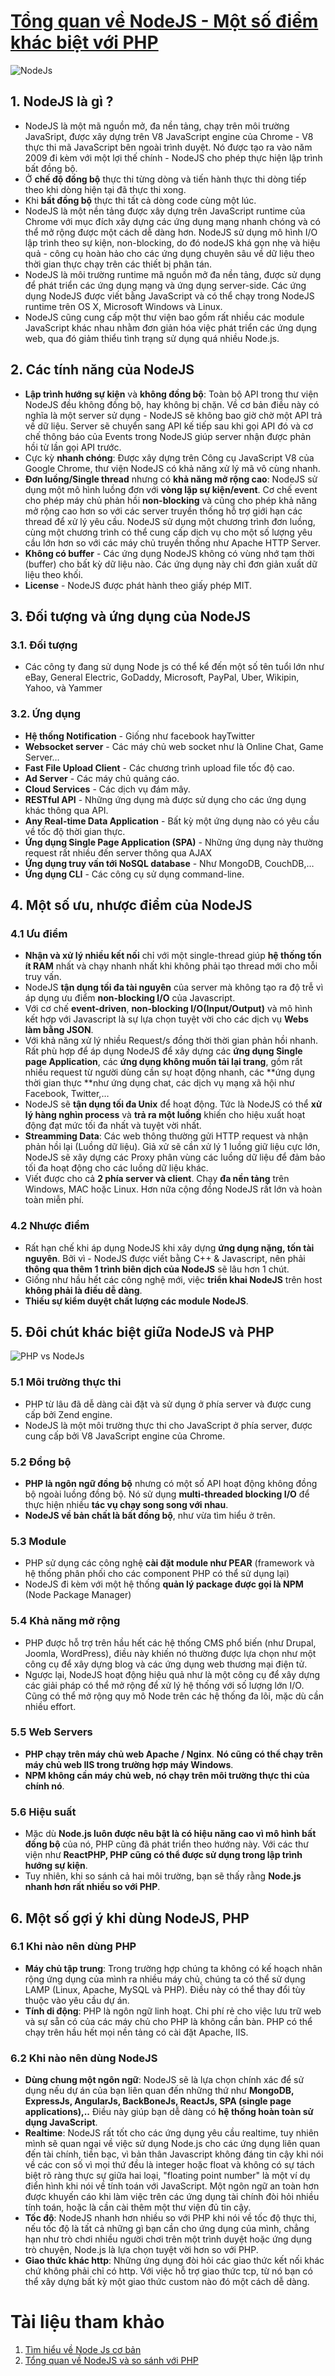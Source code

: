 # [Tổng quan về NodeJS - Một số điểm khác biệt với PHP](https://viblo.asia/p/tong-quan-ve-nodejs-mot-so-diem-khac-biet-voi-php-1Je5E9945nL)

![NodeJs](https://images.viblo.asia/62824b94-cab9-40f2-97f3-e71e41bc270c.png)

## 1. NodeJS là gì ?
   - NodeJS là một mã nguồn mở, đa nền tảng, chạy trên môi trường JavaSript, được xây dựng trên V8 JavaScript engine của Chrome - V8 thực thi mã JavaScript bên ngoài trình duyệt. Nó được tạo ra vào năm 2009 đi kèm với một lợi thế chính - NodeJS cho phép thực hiện lập trình bất đồng bộ.
   - Ở **chế độ đồng bộ** thực thi từng dòng và tiến hành thực thi dòng tiếp theo khi dòng hiện tại đã thực thi xong.
   - Khi **bất đồng bộ** thực thi tất cả dòng code cùng một lúc.
   - NodeJS là một nền tảng được xây dựng trên JavaScript runtime của Chrome với mục đích xây dựng các ứng dụng mạng nhanh chóng và có thể mở rộng được một cách dễ dàng hơn. NodeJS sử dụng mô hình I/O lập trình theo sự kiện, non-blocking, do đó nodeJS khá gọn nhẹ và hiệu quả - công cụ hoàn hảo cho các ứng dụng chuyên sâu về dữ liệu theo thời gian thực chạy trên các thiết bị phân tán.
   - NodeJS là môi trường runtime mã nguồn mở đa nền tảng, được sử dụng để phát triển các ứng dụng mạng và ứng dụng server-side. Các ứng dụng NodeJS được viết bằng JavaScript và có thể chạy trong NodeJS runtime trên OS X, Microsoft Windows và Linux.
   - NodeJS cũng cung cấp một thư viện bao gồm rất nhiều các module JavaScript khác nhau nhằm đơn giản hóa việc phát triển các ứng dụng web, qua đó giảm thiểu tình trạng sử dụng quá nhiều Node.js.

## 2. Các tính năng của NodeJS
   - **Lập trình hướng sự kiện** và **không đồng bộ**: Toàn bộ API trong thư viện NodeJS đều không đồng bộ, hay không bị chặn. Về cơ bản điều này có nghĩa là một server sử dụng - NodeJS sẽ không bao giờ chờ một API trả về dữ liệu. Server sẽ chuyển sang API kế tiếp sau khi gọi API đó và cơ chế thông báo của Events trong NodeJS giúp server nhận được phản hồi từ lần gọi API trước.
   - Cực kỳ **nhanh chóng**: Được xây dựng trên Công cụ JavaScript V8 của Google Chrome, thư viện NodeJS có khả năng xử lý mã vô cùng nhanh.
   - **Đơn luồng/Single thread** nhưng có **khả năng mở rộng cao**: NodeJS sử dụng một mô hình luồng đơn với **vòng lặp sự kiện/event**. Cơ chế event cho phép máy chủ phản hồi **non-blocking** và cũng cho phép khả năng mở rộng cao hơn so với các server truyền thống hỗ trợ giới hạn các thread để xử lý yêu cầu. NodeJS sử dụng một chương trình đơn luồng, cùng một chương trình có thể cung cấp dịch vụ cho một số lượng yêu cầu lớn hơn so với các máy chủ truyền thống như Apache HTTP Server.
   - **Không có buffer** - Các ứng dụng NodeJS không có vùng nhớ tạm thời (buffer) cho bất kỳ dữ liệu nào. Các ứng dụng này chỉ đơn giản xuất dữ liệu theo khối.
   - **License** - NodeJS được phát hành theo giấy phép MIT.

## 3. Đối tượng và ứng dụng của NodeJS
### 3.1. Đối tượng
  - Các công ty đang sử dụng Node js có thể kể đến một số tên tuổi lớn như eBay, General Electric, GoDaddy, Microsoft, PayPal, Uber, Wikipin, Yahoo, và Yammer

### 3.2. Ứng dụng
  - **Hệ thống Notification** - Giống như facebook hayTwitter
  - **Websocket server** - Các máy chủ web socket như là Online Chat, Game Server…
  - **Fast File Upload Client** - Các chương trình upload file tốc độ cao.
  - **Ad Server** - Các máy chủ quảng cáo.
  - **Cloud Services** - Các dịch vụ đám mây.
  - **RESTful API** - Những ứng dụng mà được sử dụng cho các ứng dụng khác thông qua API.
  - **Any Real-time Data Application** - Bất kỳ một ứng dụng nào có yêu cầu về tốc độ thời gian thực.
  - **Ứng dụng Single Page Application (SPA)** - Những ứng dụng này thường request rất nhiều đến server thông qua AJAX
  - **Ứng dụng truy vấn tới NoSQL database** - Như MongoDB, CouchDB,…
  - **Ứng dụng CLI** - Các công cụ sử dụng command-line.

## 4. Một số ưu, nhược điểm của NodeJS
### 4.1 Ưu điểm
  - **Nhận và xử lý nhiều kết nối** chỉ với một single-thread giúp **hệ thống tốn ít RAM** nhất và chạy nhanh nhất khi không phải tạo thread mới cho mỗi truy vấn.
  - NodeJS **tận dụng tối đa tài nguyên** của server mà không tạo ra độ trễ vì áp dụng ưu điểm **non-blocking I/O** của Javascript.
  - Với cơ chế **event-driven**, **non-blocking I/O(Input/Output)** và mô hình kết hợp với Javascript là sự lựa chọn tuyệt vời cho các dịch vụ **Webs làm bằng JSON**.
  - Với khả năng xử lý nhiều Request/s đồng thời thời gian phản hồi nhanh. Rất phù hợp để áp dụng NodeJS để xây dựng các **ứng dụng Single page Application**, các **ứng dụng không muốn tải lại trang**, gồm rất nhiều request từ người dùng cần sự hoạt động nhanh, các **ứng dụng thời gian thực **như ứng dụng chat, các dịch vụ mạng xã hội như Facebook, Twitter,…
  - NodeJS sẽ **tận dụng tối đa Unix** để hoạt động. Tức là NodeJS có thể **xử lý hàng nghìn process** và **trả ra một luồng** khiến cho hiệu xuất hoạt động đạt mức tối đa nhất và tuyệt vời nhất.
  - **Streamming Data**: Các web thông thường gửi HTTP request và nhận phản hồi lại (Luồng dữ liệu). Giả xử sẽ cần xử lý 1 luồng giữ liệu cực lớn, NodeJS sẽ xây dựng các Proxy phân vùng các luồng dữ liệu để đảm bảo tối đa hoạt động cho các luồng dữ liệu khác.
  - Viết được cho cả **2 phía server và client**. Chạy **đa nền tảng** trên Windows, MAC hoặc Linux. Hơn nữa cộng đồng NodeJS rất lớn và hoàn toàn miễn phí.

### 4.2 Nhược điểm
  - Rất hạn chế khi áp dụng NodeJS khi xây dựng **ứng dụng nặng, tốn tài nguyên**. Bởi vì - NodeJS được viết bằng C++ & Javascript, nên phải **thông qua thêm 1 trình biên dịch của NodeJS** sẽ lâu hơn 1 chút.
  - Giống như hầu hết các công nghệ mới, việc **triển khai NodeJS** trên host **không phải là điều dễ dàng**.
  - **Thiếu sự kiểm duyệt chất lượng các module NodeJS**.

## 5. Đôi chút khác biệt giữa NodeJS và PHP

![PHP vs NodeJs](https://images.viblo.asia/0c873f25-ee5b-4578-8bd3-eebd50c237f0.jpg)

### 5.1 Môi trường thực thi
  - PHP từ lâu đã dễ dàng cài đặt và sử dụng ở phía server và được cung cấp bởi Zend engine.
  - NodeJS là một môi trường thực thi cho JavaScript ở phía server, được cung cấp bởi V8 JavaScript engine của Chrome.

### 5.2 Đồng bộ
  - **PHP là ngôn ngữ đồng bộ** nhưng có một số API hoạt động không đồng bộ ngoài luồng đồng bộ. Nó sử dụng **multi-threaded blocking I/O** để thực hiện nhiều **tác vụ chạy song song với nhau**.
  - **NodeJS về bản chất là bất đồng bộ**, như vừa tìm hiểu ở trên.

### 5.3 Module
  - PHP sử dụng các công nghệ **cài đặt module như PEAR** (framework và hệ thống phân phối cho các component PHP có thể sử dụng lại)
  - NodeJS đi kèm với một hệ thống **quản lý package được gọi là NPM** (Node Package Manager)

### 5.4 Khả năng mở rộng
  - PHP được hỗ trợ trên hầu hết các hệ thống CMS phổ biến (như Drupal, Joomla, WordPress), điều này khiến nó thường được lựa chọn như một công cụ để xây dựng blog và các ứng dụng web thương mại điện tử.
  - Ngược lại, NodeJS hoạt động hiệu quả như là một công cụ để xây dựng các giải pháp có thể mở rộng để xử lý hệ thống với số lượng lớn I/O. Cũng có thể mở rộng quy mô Node trên các hệ thống đa lõi, mặc dù cần nhiều effort.

### 5.5 Web Servers
  - **PHP chạy trên máy chủ web Apache / Nginx**. **Nó cũng có thể chạy trên máy chủ web IIS trong trường hợp máy Windows**.
  - **NPM không cần máy chủ web, nó chạy trên môi trường thực thi của chính nó**.

### 5.6 Hiệu suất
  - Mặc dù **Node.js luôn được nêu bật là có hiệu năng cao vì mô hình bất đồng bộ** của nó, PHP cũng đã phát triển theo hướng này. Với các thư viện như **ReactPHP, PHP cũng có thể được sử dụng trong lập trình hướng sự kiện**.
  - Tuy nhiên, khi so sánh cả hai môi trường, bạn sẽ thấy rằng **Node.js nhanh hơn rất nhiều so với PHP**.

## 6. Một số gợi ý khi dùng NodeJS, PHP
### 6.1 Khi nào nên dùng PHP
  - **Máy chủ tập trung**: Trong trường hợp chúng ta không có kế hoạch nhân rộng ứng dụng của mình ra nhiều máy chủ, chúng ta có thể sử dụng LAMP (Linux, Apache, MySQL và PHP). Điều này có thể thay đổi tùy thuộc vào yêu cầu dự án.
  - **Tính di động**: PHP là ngôn ngữ linh hoạt. Chi phí rẻ cho việc lưu trữ web và sự sẵn có của các máy chủ cho PHP là không cần bàn. PHP có thể chạy trên hầu hết mọi nền tảng có cài đặt Apache, IIS.

### 6.2 Khi nào nên dùng NodeJS
  - **Dùng chung một ngôn ngữ**: NodeJS sẽ là lựa chọn chính xác để sử dụng nếu dự án của bạn liên quan đến những thứ như **MongoDB, ExpressJs, AngularJs, BackBoneJs, ReactJs, SPA (single page applications),..** Điều này giúp bạn dễ dàng có **hệ thống hoàn toàn sử dụng JavaScript**.
  - **Realtime**: NodeJS rất tốt cho các ứng dụng yêu cầu realtime, tuy nhiên mình sẽ quan ngại về việc sử dụng Node.js cho các ứng dụng liên quan đến tài chính, tiền bạc, vì bản thân Javascript không đáng tin cậy khi nói về các con số vì mọi thứ đều là integer hoặc float và không có sự tách biệt rõ ràng thực sự giữa hai loại, "floating point number" là một ví dụ điển hình khi nói về tính toán với JavaScript. Một ngôn ngữ an toàn hơn được khuyến cáo khi làm việc trên các ứng dụng tài chính đòi hỏi nhiều tính toán, hoặc là cần cài thêm một thư viện đủ tin cậy.
  - **Tốc độ**: NodeJS nhanh hơn nhiều so với PHP khi nói về tốc độ thực thi, nếu tốc độ là tất cả những gì bạn cần cho ứng dụng của mình, chẳng hạn như trò chơi nhiều người chơi trên một trình duyệt hoặc ứng dụng trò chuyện, Node.js là lựa chọn tuyệt vời hơn so với PHP.
  - **Giao thức khác http**: Những ứng dụng đòi hỏi các giao thức kết nối khác chứ không phải chỉ có http. Với việc hỗ trợ giao thức tcp, từ nó bạn có thể xây dựng bất kỳ một giao thức custom nào đó một cách dễ dàng.

# Tài liệu tham khảo
1. [Tìm hiểu về Node Js cơ bản](https://viblo.asia/p/tim-hieu-ve-node-js-co-ban-ojaqG0dGEKwZ#_uu-diem-nodejs-3)
2. [Tổng quan về NodeJS và so sánh với PHP](https://viblo.asia/p/tong-quan-ve-nodejs-va-so-sanh-voi-php-gDVK2GOvZLj#_3-uu-va-nhuoc-diem-nodejs-3)
